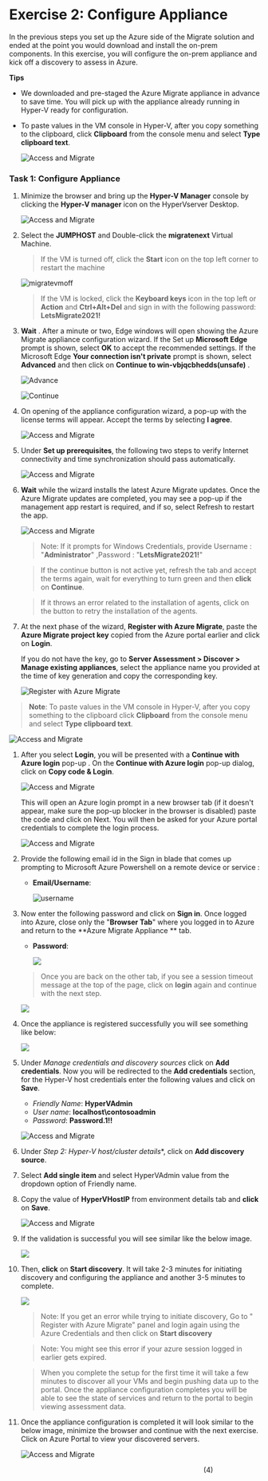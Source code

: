 # Exercise 2: Configure Appliance

In the previous steps you set up the Azure side of the Migrate solution and ended at the point you would download and install the on-prem components.  In this exercise, you will configure the on-prem appliance and kick off a discovery to assess in Azure.

**Tips**
  * We downloaded and pre-staged the Azure Migrate appliance in advance to save time.  You will pick up with the appliance already running in Hyper-V ready for configuration.
  * To paste values in the VM console in Hyper-V, after you copy something to the clipboard, click **Clipboard** from the console menu and select **Type clipboard text**.

    ![Access and Migrate](image/discoverassess-9.1.png)

### Task 1: Configure Appliance

1. Minimize the browser and bring up the **Hyper-V Manager** console by clicking the **Hyper-V manager** icon on the HyperVserver Desktop.

   ![Access and Migrate](image/discoverassess-6.png)

1. Select the **JUMPHOST** and Double-click the **migratenext** Virtual Machine.

	>If the VM is turned off, click the **Start** icon on the top left corner to restart the machine
	
	![migratevmoff](image/migratevmoff.png)
	
	>If the VM is locked, click the **Keyboard keys** icon in the top left or **Action** and **Ctrl+Alt+Del** and sign in with the following password: **LetsMigrate2021!**

1. **Wait** . After a minute or two, Edge windows will open showing the Azure Migrate appliance configuration wizard. If the Set up **Microsoft Edge** prompt is shown, select **OK** to accept the recommended settings. If the Microsoft Edge **Your connection isn't private** prompt is shown, select **Advanced** and then click on **Continue to win-vbjqcbhedds(unsafe)** .
   
   ![Advance](image/advanced.png)

   ![Continue](image/continueto.png)

1. On opening of the appliance configuration wizard, a pop-up with the license terms will appear. Accept the terms by selecting **I agree**.
	
   ![Access and Migrate](image/discoverassess-7.png)

1. Under **Set up prerequisites**, the following two steps to verify Internet connectivity and time synchronization should pass automatically.
  
   ![Access and Migrate](image/discoverassess-8.png)
	
1. **Wait** while the wizard installs the latest Azure Migrate updates. Once the Azure Migrate updates are completed, you may see a pop-up if the management app restart is required, and if so, select Refresh to restart the app.

   ![Access and Migrate](image/discoverassess-9.png)

	>Note: If it prompts for Windows Credentials, provide Username : "**Administrator**" ,Password : "**LetsMigrate2021!**" 
	
	>If the continue button is not active yet, refresh the tab and accept the terms again, wait for everything to turn green and then **click** on **Continue**.
	
	>If it throws an error related to the installation of agents, click on the button to retry the installation of the agents.
	 
1. At the next phase of the wizard, **Register with Azure Migrate**, paste the **Azure Migrate project key** copied from the Azure portal earlier and click on **Login**. 

   If you do not have the key, go to **Server Assessment > Discover > Manage existing appliances**, select the appliance name you provided at the time of key generation and copy the corresponding key.
 
   ![Register with Azure Migrate](image/providemigratekey.png)

  >**Note**: To paste values in the VM console in Hyper-V, after you copy something to the clipboard click **Clipboard** from the console menu and select **Type clipboard text**. 
  
   ![Access and Migrate](image/discoverassess-9.1.png)
   
1. After you select **Login**, you will be presented with a **Continue with Azure login** pop-up . On the **Continue with Azure login** pop-up dialog, click on **Copy code & Login**.

   ![Access and Migrate](image/discoverassess-10.png)
   
   This will open an Azure login prompt in a new browser tab (if it doesn't appear, make sure the pop-up blocker in the browser is disabled) paste the code and click on Next. You will then be asked for your Azure portal credentials to complete the login process.
   
   ![Access and Migrate](image/discoverassess-11.png)

1. Provide the following email id in the Sign in blade that comes up prompting to Microsoft Azure Powershell on a remote device or service :
   * **Email/Username**: <inject key="AzureAdUserEmail"></inject>
	   
	 ![username](image/azureusername.png)
	 
1. Now enter the following password and click on **Sign in**. Once logged into Azure, close only the "**Browser Tab**" where you logged in to Azure and return to the **Azure Migrate Appliance ** tab.
   * **Password**: <inject key="AzureAdUserPassword"></inject>	
   
        ![](image/azurepassword.png)	
   
   > Once you are back on the other tab, if you see a session timeout message at the top of the page, click on **login** again and continue with the next step.
   
      ![](image/loginagain.png)

1. Once the appliance is registered successfully you will see something like below:

     ![](image/appliance.png)
   
1. Under *Manage credentials and discovery sources* click on **Add credentials**. Now you will be redirected to the **Add credentials** section, for the Hyper-V host credentials enter the following values and click on **Save**.
	        
      * *Friendly Name*: **HyperVAdmin**
      * *User name*: **localhost\contosoadmin**
      * *Password*: **Password.1!!**	

   ![Access and Migrate](image/discoverassess-12.png)
   
1. Under *Step 2: Hyper-V host/cluster details**, click on **Add discovery source**.
1. Select **Add single item** and select HyperVAdmin value from the dropdown option of Friendly name.
1. Copy the value of **HyperVHostIP** from environment details tab and **click** on **Save**.

   ![Access and Migrate](image/discoverassess-13.png)

1. If the validation is successful you will see similar like the below image.

   ![](image/validationsuccess.png)

1. Then, **click** on **Start discovery**. It will take 2-3 minutes for initiating discovery and configuring the appliance and another 3-5 minutes to complete.

   ![](image/startdiscovery.png)
           
	>Note: If you get an error while trying to initiate discovery, Go to " Register with Azure Migrate" panel and login again using the Azure Credentials and then click on **Start discovery**

	>Note: You might see this error if your azure session logged in earlier gets expired.
	
	>When you complete the setup for the first time it will take a few minutes to discover all your VMs and begin pushing data up to the portal. Once the appliance configuration completes you will be able to see the state of services and return to the portal to begin viewing assessment data. 

1. Once the appliance configuration is completed it will look similar to the below image, minimize the browser and continue with the next exercise. Click on Azure Portal to view your discovered servers.   

   ![Access and Migrate](image/discoverassess-14.png)

&nbsp;&nbsp;&nbsp;&nbsp;&nbsp;&nbsp;&nbsp;&nbsp;&nbsp;&nbsp;&nbsp;&nbsp;&nbsp;&nbsp;&nbsp;&nbsp;&nbsp;&nbsp;&nbsp;&nbsp;&nbsp;&nbsp;&nbsp;&nbsp;&nbsp;&nbsp;&nbsp;&nbsp;&nbsp;&nbsp;&nbsp;&nbsp;&nbsp;&nbsp;&nbsp;&nbsp;&nbsp;&nbsp;&nbsp;&nbsp;&nbsp;&nbsp;&nbsp;&nbsp;&nbsp;&nbsp;&nbsp;&nbsp;&nbsp;&nbsp;&nbsp;&nbsp;&nbsp;&nbsp;&nbsp;&nbsp;&nbsp;&nbsp;&nbsp;&nbsp;&nbsp;&nbsp;&nbsp;&nbsp;&nbsp;&nbsp;&nbsp;&nbsp;&nbsp;&nbsp;&nbsp;&nbsp;&nbsp;&nbsp;&nbsp;&nbsp;&nbsp;&nbsp;&nbsp;&nbsp;&nbsp;&nbsp;&nbsp;&nbsp;&nbsp;&nbsp;&nbsp;&nbsp;&nbsp;&nbsp;&nbsp;&nbsp;&nbsp;&nbsp;&nbsp;&nbsp;&nbsp;&nbsp;&nbsp;(4)
